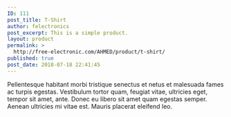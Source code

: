 ```yaml
---
ID: 111
post_title: T-Shirt
author: felectronics
post_excerpt: This is a simple product.
layout: product
permalink: >
  http://free-electronic.com/AHMED/product/t-shirt/
published: true
post_date: 2018-07-18 22:41:45
---
```

Pellentesque habitant morbi tristique senectus et netus et malesuada fames ac turpis egestas. Vestibulum tortor quam, feugiat vitae, ultricies eget, tempor sit amet, ante. Donec eu libero sit amet quam egestas semper. Aenean ultricies mi vitae est. Mauris placerat eleifend leo.